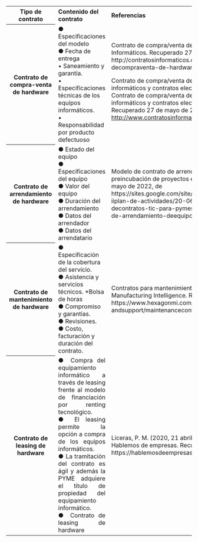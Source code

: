 

<table>
  <tr>
  <th>Tipo de contrato</th>
  <th align="Left">Contenido del contrato</th>  
    <th align="Left">Referencias</th>
  </tr><tr>
  <th>Contrato de compra-venta de hardware</th>
<td> ● Especificaciones del modelo<br>
   ● Fecha de entrega<br>
  • Saneamiento y garantía.<br>
• Especificaciones técnicas de los equipos informáticos.<br>
• Responsabilidad por producto defectuoso</td>
  <td> Contrato de compra/venta de hardware. (2015, 26 abril). Contratos Informáticos. Recuperado 27 de mayo de 2022, de http://contratosinformaticos.com/modelos/contrato-decompraventa-de-hardware/ <br>

Contrato de compra/venta de hardware. Modelos de contratos informáticos y contratos electrónicos Abogado Abogados. (s. f.). Contrato de compra/venta de hardware. Modelos de contratos informáticos y contratos electrónicos Abogado Abogados. Recuperado 27 de mayo de 2022, de http://www.contratosinformaticos.com/modelos/contratoventa.shtml </td>
  </tr><tr>
  <th>Contrato de arrendamiento de hardware</th>
<td> ● Estado del equipo<br>
 ● Especificaciones del equipo <br>
 ● Valor del equipo<br>
 ● Duración del arrendamiento <br>
 ● Datos del arrendador<br>
 ● Datos del arrendatario</td>
  <td> Modelo de contrato de arrendamiento de equipos - Programa de preincubación de proyectos emprendedores. Recuperado 27 de mayo de 2022, de https://sites.google.com/site/programadepreincubacion/bloque-iiplan-de-actividades/20-06-ejemplos-de-modelos-decontratos-tic-para-pymes-yautonomos/1-modelo-decontrato-de-arrendamiento-deequipos </td>
  </tr><tr>
  <th>  Contrato de mantenimiento de hardware</th>
  <td> ● Especificación de la cobertura del servicio.<br>
 ● Asistencia y servicios técnicos. *Bolsa de horas<br>
 ● Compromiso y garantías.<br>
 ● Revisiones.<br>
 ● Costo, facturación y duración del contrato.</td>
  <td> Contratos para mantenimiento de hardware (HMAs). (s. f.). Hexagon Manufacturing Intelligence. Recuperado 27 de mayo de 2022, de https://www.hexagonmi.com/esmx/service-andsupport/maintenancecontracts/hardwaremaintenance-contracts </td>
  </tr><tr>
  <th>Contrato de leasing de hardware</th>
<td align="justify"> ● Compra del equipamiento informático a través de leasing frente al modelo de financiación por renting tecnológico.<br>
 ● El leasing permite la opción a compra de los equipos informáticos.<br>
   ● La tramitación del contrato es ágil y además la PYME adquiere el título de propiedad del equipamiento informático.<br>  
  ● Contrato de leasing de hardware</td>
  <td> Liceras, P. M. (2020, 21 abril). ¿Qué es un contrato de ‘leasing’? Hablemos de empresas. Recuperado 27 de mayo de 2022, de https://hablemosdeempresas.com/pymes/leasing-que-es-tipos/ </td>
  </tr>



